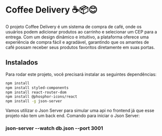 
# Coffee Delivery ☕📦😊

O projeto Coffee Delivery é um sistema de compra de café, onde os usuários podem adicionar produtos ao carrinho e selecionar um CEP para a entrega. Com um design dinâmico e intuitivo, a plataforma oferece uma experiência de compra fácil e agradável, garantindo que os amantes de café possam receber seus produtos favoritos diretamente em suas portas. 

## Instalados

Para rodar este projeto, você precisará instalar as seguintes dependências:

```bash
npm install
npm install styled-components
npm install react-router-dom
npm install @phosphor-icons/react
npm install -g json-server
```
Vamos utilizar o Json Server para simular uma api no frontend já que esse projeto não tem um back end.
Comando para iniciar o Json Server: 

### json-server --watch db.json --port 3001